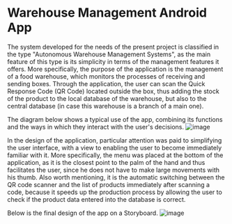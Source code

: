 # Warehouse Management Android App
The system developed for the needs of the present project is classified in the type "Autonomous Warehouse Management Systems", as the main feature of this type is its simplicity in terms of the management features it offers. More specifically, the purpose of the application is the management of a food warehouse, which monitors the processes of receiving and sending boxes. Through the application, the user can scan the Quick Response Code (QR Code) located outside the box, thus adding the stock of the product to the local database of the warehouse, but also to the central database (in case this warehouse is a branch of a main one).

The diagram below shows a typical use of the app, combining its functions and the ways in which they interact with the user's decisions.
![image](https://user-images.githubusercontent.com/91207835/203397185-b313f018-9e28-4053-a6de-93ff1e2af7c4.png)

In the design of the application, particular attention was paid to simplifying the user interface, with a view to enabling the user to become immediately familiar with it. More specifically, the menu was placed at the bottom of the application, as it is the closest point to the palm of the hand and thus facilitates the user, since he does not have to make large movements with his thumb. Also worth mentioning, it is the automatic switching between the QR code scanner and the list of products immediately after scanning a code, because it speeds up the production process by allowing the user to check if the product data entered into the database is correct.

Below is the final design of the app on a Storyboard.
![image](https://user-images.githubusercontent.com/91207835/203397866-e8bcc204-745c-468e-a904-f12ca961853a.png)
